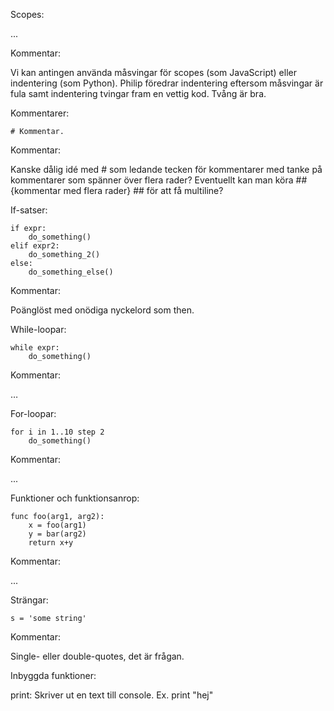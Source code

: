 Scopes:

...

Kommentar:
		
Vi kan antingen använda måsvingar för scopes (som JavaScript) eller indentering (som Python). Philip föredrar indentering eftersom måsvingar är fula samt indentering tvingar fram en vettig kod. Tvång är bra.


Kommentarer:

```
# Kommentar.
```

Kommentar:
	
Kanske dålig idé med # som ledande tecken för kommentarer med tanke på kommentarer som spänner över flera rader?
Eventuellt kan man köra ## {kommentar med flera rader} ## för att få multiline?


If-satser:

```
if expr:
    do_something()
elif expr2:
    do_something_2()
else:
    do_something_else()
```

Kommentar:
	
Poänglöst med onödiga nyckelord som then. 

While-loopar:

```
while expr:
    do_something()
```

Kommentar:
	
…

For-loopar:

```
for i in 1..10 step 2
    do_something()
```

Kommentar:
	
...

Funktioner och funktionsanrop:

```
func foo(arg1, arg2):
    x = foo(arg1)
    y = bar(arg2)
    return x+y
```

Kommentar:
	
...

Strängar:

```
s = 'some string'
```

Kommentar:
	
Single- eller double-quotes, det är frågan.

Inbyggda funktioner:

print:
	Skriver ut en text till console. Ex. print "hej"
